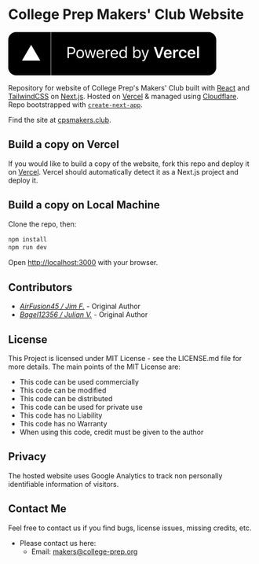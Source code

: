 # College Prep Makers' Club Website
[![Powered by Vercel](./public/powered_by_vercel.svg)](https://vercel.com/?utm_source=college-prep-makers&utm_campaign=oss)

Repository for website of College Prep's Makers' Club built with [React](https://reactjs.org/) and [TailwindCSS](https://tailwindcss.com/) on [Next.js](https://nextjs.org/). Hosted on [Vercel](https://vercel.com/) & managed using [Cloudflare](https://cloudflare.com). Repo bootstrapped with [`create-next-app`](https://github.com/vercel/next.js/tree/canary/packages/create-next-app).

Find the site at [cpsmakers.club](https://cpsmakers.club).

## Build a copy on Vercel

 ​If you would like to build a copy of the website, fork this repo and deploy it on [Vercel](https://vercel.com). Vercel should automatically detect it as a Next.js project and deploy it.
  
## Build a copy on Local Machine

Clone the repo, then:
```bash
npm install
npm run dev
```
Open [http://localhost:3000](http://localhost:3000) with your browser.


## Contributors

* *[AirFusion45 / Jim F.](https://github.com/AirFusion45)* - Original Author
* *[Bagel12356 / Julian V.](https://github.com/Bagel12356)* - Original Author

## License 
This Project is licensed under MIT License - see the LICENSE.md file for more details. The main points of the MIT License are:
  
  * This code can be used commercially
  * This code can be modified
  * This code can be distributed
  * This code can be used for private use
  * This code has no Liability
  * This code has no Warranty
  * When using this code, credit must be given to the author

## Privacy

The hosted website uses Google Analytics to track non personally identifiable information of visitors.  

## Contact Me
Feel free to contact us if you find bugs, license issues, missing credits, etc.

  * Please contact us here:
    * Email: makers@college-prep.org
